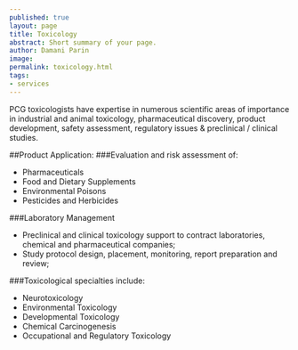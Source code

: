 ```yaml
---
published: true
layout: page
title: Toxicology
abstract: Short summary of your page.
author: Damani Parin
image:
permalink: toxicology.html
tags:
- services
---
```


PCG toxicologists have expertise in numerous scientific areas of importance in industrial and animal toxicology, pharmaceutical discovery, product development, safety assessment, regulatory issues & preclinical / clinical studies.

##Product Application: 
###Evaluation and risk assessment of:
* Pharmaceuticals
* Food and Dietary Supplements
* Environmental Poisons
* Pesticides and Herbicides

###Laboratory Management
* Preclinical and clinical toxicology support to 
contract laboratories, chemical and 
pharmaceutical companies;
* Study protocol design, placement, monitoring, 
report preparation and review;

###Toxicological specialties include:
* Neurotoxicology
* Environmental Toxicology
* Developmental Toxicology
* Chemical Carcinogenesis
* Occupational and Regulatory Toxicology